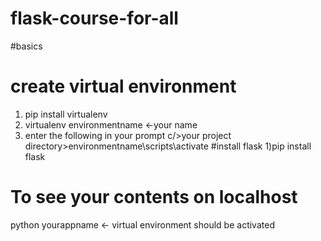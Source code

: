 # flask-course-for-all
#basics
# create virtual environment 
1) pip install virtualenv
2) virtualenv environmentname <-your name
3) enter the following in your prompt
c/>your project directory>environmentname\scripts\activate
#install flask
1)pip install flask
# To see your contents on localhost
python yourappname <- virtual environment should be activated
